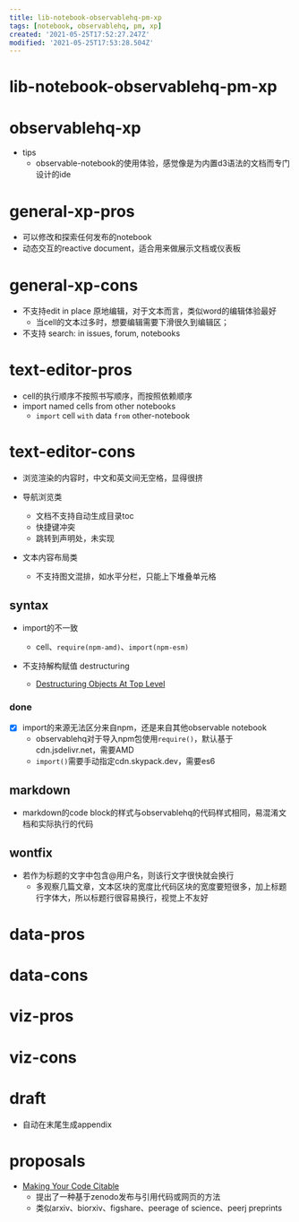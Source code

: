 ```yaml
---
title: lib-notebook-observablehq-pm-xp
tags: [notebook, observablehq, pm, xp]
created: '2021-05-25T17:52:27.247Z'
modified: '2021-05-25T17:53:28.504Z'
---
```


# lib-notebook-observablehq-pm-xp

# observablehq-xp

- tips
  - observable-notebook的使用体验，感觉像是为内置d3语法的文档而专门设计的ide
# general-xp-pros
- 可以修改和探索任何发布的notebook
- 动态交互的reactive document，适合用来做展示文档或仪表板
# general-xp-cons
- 不支持edit in place 原地编辑，对于文本而言，类似word的编辑体验最好
  - 当cell的文本过多时，想要编辑需要下滑很久到编辑区；
- 不支持 search: in issues, forum, notebooks
# text-editor-pros
- cell的执行顺序不按照书写顺序，而按照依赖顺序
- import named cells from other notebooks
  - `import` cell `with` data `from` other-notebook
# text-editor-cons
- 浏览渲染的内容时，中文和英文间无空格，显得很挤

- 导航浏览类
  - 文档不支持自动生成目录toc
  - 快捷键冲突
  - 跳转到声明处，未实现

- 文本内容布局类
  - 不支持图文混排，如水平分栏，只能上下堆叠单元格

## syntax

- import的不一致
  - cell、`require(npm-amd)`、`import(npm-esm)`

- 不支持解构赋值 destructuring
  - [Destructuring Objects At Top Level](https://github.com/observablehq/feedback/issues/48)

### done

<!-- #region /folded syntax -->
- [x] import的来源无法区分来自npm，还是来自其他observable notebook
  - observablehq对于导入npm包使用`require()`，默认基于cdn.jsdelivr.net，需要AMD
  - `import()`需要手动指定cdn.skypack.dev，需要es6
<!-- #endregion /folded syntax -->

## markdown

- markdown的code block的样式与observablehq的代码样式相同，易混淆文档和实际执行的代码

## wontfix

- 若作为标题的文字中包含@用户名，则该行文字很快就会换行
  - 多观察几篇文章，文本区块的宽度比代码区块的宽度要短很多，加上标题行字体大，所以标题行很容易换行，视觉上不友好
# data-pros

# data-cons

# viz-pros

# viz-cons

# draft
- 自动在末尾生成appendix
# proposals
- [Making Your Code Citable](https://guides.github.com/activities/citable-code/)
  - 提出了一种基于zenodo发布与引用代码或网页的方法
  - 类似arxiv、biorxiv、figshare、peerage of science、peerj preprints
